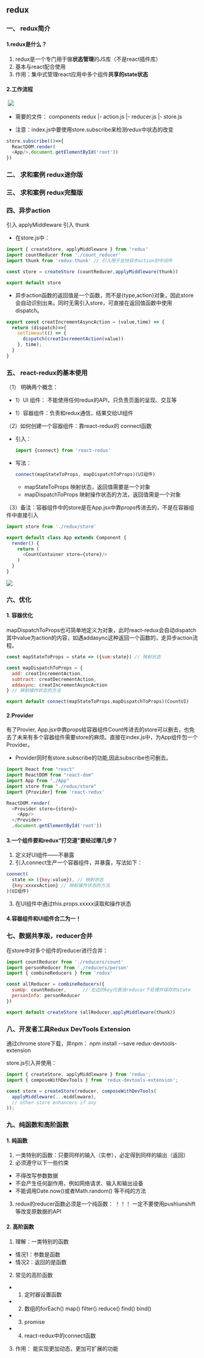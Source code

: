 ## redux

###  一、 redux简介
#### 1.redux是什么？
  1. redux是一个专门用于做**状态管理**的JS库（不是react插件库）
  2. 基本与react配合使用
  3. 作用：集中式管理react应用中多个组件**共享的state状态**

#### 2.工作流程

​	![](\原理图\redux原理图.png)


* 需要的文件：
  components
  redux
    |- action.js
    |- reducer.js
    |- store.js

* 注意：index.js中要使用store.subscribe来检测redux中状态的改变
```js
store.subscribe(()=>{
  ReactDOM.render(
  <App/>,document.getElementById('root'))
})
```
###  二、 求和案例 redux迷你版
###  三、 求和案例 redux完整版
###  四、异步action
引入 applyMiddleware
引入 thunk
* 在store.js中：

```js
import { createStore, applyMiddleware } from 'redux'
import countReducer from './count_reducer'
import thunk from 'redux-thunk' // 引入用于支持异步action的中间件

const store = createStore (countReducer,applyMiddleware(thunk))

export default store
```

* 异步action函数的返回值是一个函数，而不是{type,action}对象，因此store会自动识别出来。同时无需引入store，可直接在返回值函数中使用dispatch。
```js
export const creatIncrementAsyncAction = (value,time) => {
  return (dispatch)=>{ 
    setTimeout(() => {
      dispatch(creatIncrementAction(value))
    }, time);
  }
}
```


### 五、 react-redux的基本使用
（1） 明确两个概念：
  - 1）UI 组件： 不能使用任何redux的API，只负责页面的呈现、交互等

  - 1）容器组件：负责和redux通信，结果交给UI组件

（2）如何创建一个容器组件：靠react-redux的 connect函数

  - 引入：
    ```js
    import {connect} from 'react-redux'
    ```
    
  - 写法：
    ```js
    connect(mapStateToProps, mapDispatchToProps)(UI组件)
    ```
    - mapStateToProps 映射状态，返回值需要是一个对象
    - mapDispatchToProps 映射操作状态的方法，返回值需是一个对象

（3）备注：容器组件中的store是在App.jsx中靠props传进去的，不是在容器组件中直接引入
  ```js
  import store from './redux/store'

  export default class App extends Component {
    render() {
      return (
        <CountContainer store={store}/>
      )
    }
  }
  ```

  ![](./原理图/react-redux模型图.png)

### 六、优化
#### 1. 容器优化
mapDispatchToProps也可简单地定义为对象，此时react-redux会自动dispatch其中value为action的内容，如遇addasync这种返回一个函数的，走异步action流程。
```js
const mapStateToProps = state => ({sum:state}) // 映射状态

const mapDispatchToProps = {
  add: creatIncrementAction,
  subtract: creatDecrementAction,
  addasync: creatIncrementAsyncAction
} // 映射操作状态的方法

export default connect(mapStateToProps,mapDispatchToProps)(CountUI)
```

#### 2.Provider
有了Provier, App.jsx中靠props给容器组件Count传进去的store可以删去，也免去了未来有多个容器组件需要store的麻烦。直接在index.js中，为App组件包一个Provider。
* Provider同时有store.subscribe的功能,因此subscribe也可删去。

```js
import React from "react"
import ReactDOM from "react-dom"
import App from "./App"
import store from "./redux/store"
import {Provider} from 'react-redux'

ReactDOM.render(
  <Provider store={store}>
    <App/>
  </Provider>
  ,document.getElementById('root'))

```

#### 3.一个组件要和redux“打交道”要经过哪几步？
1. 定义好UI组件——不暴露
2. 引入connect生产一个容器组件，并暴露，写法如下：
  ```js
  connect(
    state => ({key:value}), // 映射状态
    {key:xxxxxAction} // 映射操作状态的方法
  )(UI组件)
  ```
3. 在UI组件中通过this.props.xxxxx读取和操作状态

#### 4.容器组件和UI组件合二为一！


### 七、数据共享版，reducer合并
在store中对多个组件的reducer进行合并：
```js
import countReducer from './reducers/count'
import personReducer from './reducers/person'
import { combineReducers } from 'redux'

const allReducer = combineReducers({
  sumUp: countReducer,      // 左边的key代表该reducer下处理并保存的state
  personInfo: personReducer
})

export default createStore (allReducer,applyMiddleware(thunk))
```

### 八、开发者工具Redux DevTools Extension
通过chrome store下载，并npm：
npm install --save redux-devtools-extension

store.js引入并使用：
```js
import { createStore, applyMiddleware } from 'redux';
import { composeWithDevTools } from 'redux-devtools-extension';

const store = createStore(reducer, composeWithDevTools(
  applyMiddleware(...middleware),
  // other store enhancers if any
));
```

### 九、纯函数和高阶函数
#### 1. 纯函数
1. 一类特别的函数：只要同样的输入（实参），必定得到同样的输出（返回）
2. 必须遵守以下一些约束
  - 不得改写参数数据
  - 不会产生任何副作用，例如网络请求、输入和输出设备
  - 不能调用Date.now()或者Math.random() 等不纯的方法
3. redux的reducer函数必须是一个纯函数：
  ！！！ 一定不要使用push\unshift等改变原数据的API

#### 2. 高阶函数
1. 理解：一类特别的函数
  - 情况1：参数是函数
  - 情况2：返回的是函数
2. 常见的高阶函数
  - 1. 定时器设置函数
  - 2. 数组的forEach() map() filter() reduce() find() bind()
  - 3. promise
  - 4. react-redux中的connect函数
3. 作用： 能实现更加动态，更加可扩展的功能
